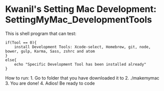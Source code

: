 # Kwanil's Setting Mac Development: SettingMyMac_DevelopmentTools

This is shell program that can test:

    if(Tool == 0){
        install Development Tools: Xcode-select, Homebrew, git, node, bower, gulp, Karma, Sass, zshrc and atom
    }
    else{
        echo "Specific Development Tool has been installed already"
    }
How to run:
    1. Go to folder that you have downloaded it to
    2. ./makemymac
    3. You are done!
    4. Adios! Be ready to code
